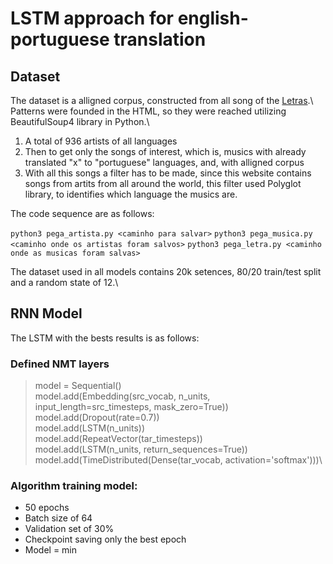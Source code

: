 # LSTM approach for english-portuguese translation

## Dataset

The dataset is a alligned corpus, constructed from all song of the [Letras](https://www.letras.mus.br/).\ 
Patterns were founded in the HTML, so they were reached utilizing BeautifulSoup4 library in Python.\

1. A total of 936 artists of all languages
2. Then to get only the songs of interest, which is, musics with already translated "x" to "portuguese" languages, and, with alligned corpus
3. With all this songs a filter has to be made, since this website contains songs from artits from all around the world, this filter used Polyglot library, to identifies which language the musics are.

The code sequence are as follows:

`python3 pega_artista.py <caminho para salvar>`
`python3 pega_musica.py <caminho onde os artistas foram salvos>`
`python3 pega_letra.py <caminho onde as musicas foram salvas>`

The dataset used in all models contains 20k setences, 80/20 train/test split and a random state of 12.\ 

## RNN Model

The LSTM with the bests results is as follows:

### Defined NMT layers
> model = Sequential()\
> model.add(Embedding(src_vocab, n_units, input_length=src_timesteps, mask_zero=True))\
> model.add(Dropout(rate=0.7))\
> model.add(LSTM(n_units))\
> model.add(RepeatVector(tar_timesteps))\
> model.add(LSTM(n_units, return_sequences=True))\
> model.add(TimeDistributed(Dense(tar_vocab, activation='softmax')))\

### Algorithm training model:
* 50 epochs
* Batch size of 64
* Validation set of 30%
* Checkpoint saving only the best epoch
* Model = min